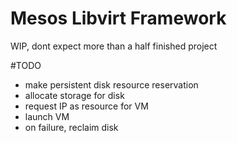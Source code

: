 # Mesos Libvirt Framework

WIP, dont expect more than a half finished project

#TODO

* make persistent disk resource reservation
* allocate storage for disk
* request IP as resource for VM
* launch VM
* on failure, reclaim disk

